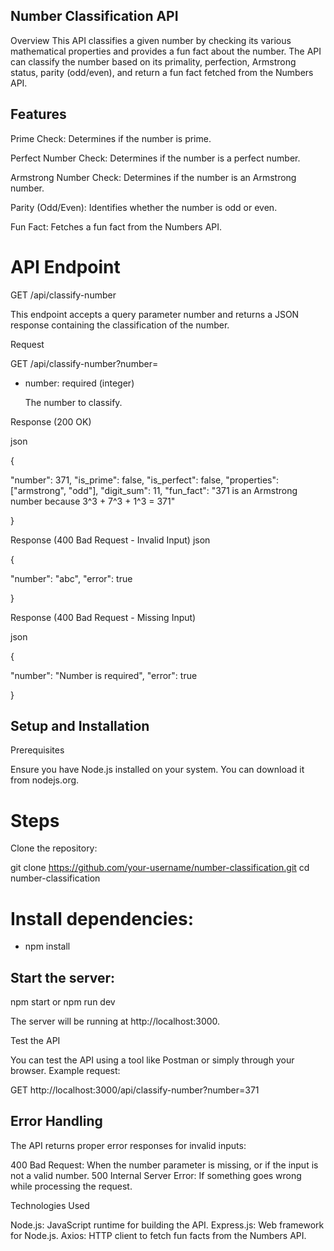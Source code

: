 ## Number Classification API

Overview
This API classifies a given number by checking its various mathematical properties and provides a fun fact about the number. The API can classify the number based on its primality, perfection, Armstrong status, parity (odd/even), and return a fun fact fetched from the Numbers API.

## Features

Prime Check: Determines if the number is prime.

Perfect Number Check: Determines if the number is a perfect number.

Armstrong Number Check: Determines if the number is an Armstrong number.

Parity (Odd/Even): Identifies whether the number is odd or even.

Fun Fact: Fetches a fun fact from the Numbers API.

# API Endpoint

GET /api/classify-number

This endpoint accepts a query parameter number and returns a JSON response containing the classification of the number.

Request

GET /api/classify-number?number=<your-number>

- number: required (integer)

    The number to classify.

Response (200 OK)

json

{

  "number": 371,
  "is_prime": false,
  "is_perfect": false,
  "properties": ["armstrong", "odd"],
  "digit_sum": 11,
  "fun_fact": "371 is an Armstrong number because 3^3 + 7^3 + 1^3 = 371"

}

Response (400 Bad Request - Invalid Input)
json

{

  "number": "abc",
  "error": true

}

Response (400 Bad Request - Missing Input)

json

{

  "number": "Number is required",
  "error": true

}

## Setup and Installation

Prerequisites

Ensure you have Node.js installed on your system. You can download it from nodejs.org.

# Steps

Clone the repository:

git clone https://github.com/your-username/number-classification.git
cd number-classification

# Install dependencies:

- npm install

## Start the server:

npm start or npm run dev

The server will be running at http://localhost:3000.

Test the API

You can test the API using a tool like Postman or simply through your browser. Example request:

GET http://localhost:3000/api/classify-number?number=371

## Error Handling

The API returns proper error responses for invalid inputs:

400 Bad Request: When the number parameter is missing, or if the input is not a valid number.
500 Internal Server Error: If something goes wrong while processing the request.

Technologies Used

Node.js: JavaScript runtime for building the API.
Express.js: Web framework for Node.js.
Axios: HTTP client to fetch fun facts from the Numbers API.